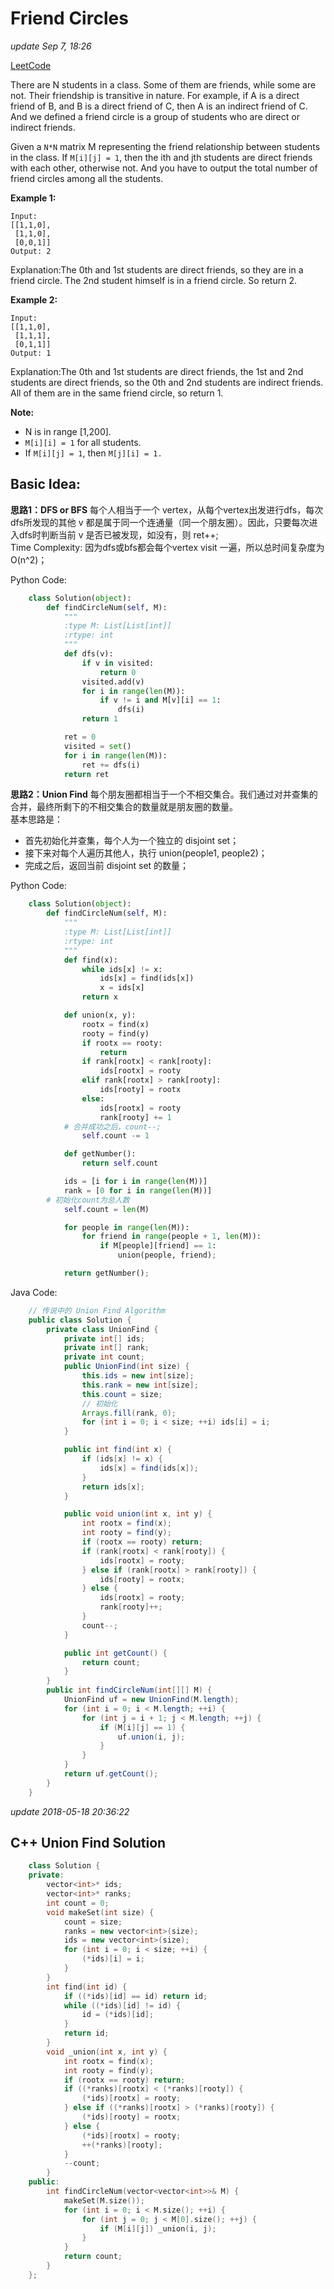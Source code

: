 # Friend Circles

_update Sep 7, 18:26_

[LeetCode](https://leetcode.com/problems/friend-circles/description/)

There are N students in a class. Some of them are friends, while some are not. Their friendship is transitive in nature. For example, if A is a direct friend of B, and B is a direct friend of C, then A is an indirect friend of C. And we defined a friend circle is a group of students who are direct or indirect friends.

Given a `N*N` matrix M representing the friend relationship between students in the class. If `M[i][j] = 1`, then the ith and jth students are direct friends with each other, otherwise not. And you have to output the total number of friend circles among all the students.

**Example 1:**

```text
Input: 
[[1,1,0],
 [1,1,0],
 [0,0,1]]
Output: 2
```

Explanation:The 0th and 1st students are direct friends, so they are in a friend circle. The 2nd student himself is in a friend circle. So return 2.

**Example 2:**

```text
Input: 
[[1,1,0],
 [1,1,1],
 [0,1,1]]
Output: 1
```

Explanation:The 0th and 1st students are direct friends, the 1st and 2nd students are direct friends, so the 0th and 2nd students are indirect friends. All of them are in the same friend circle, so return 1.

**Note:**

* N is in range \[1,200\].
* `M[i][i] = 1` for all students.
* If `M[i][j] = 1`, then `M[j][i] = 1.`

## Basic Idea:

**思路1：DFS or BFS** 每个人相当于一个 vertex，从每个vertex出发进行dfs，每次dfs所发现的其他 v 都是属于同一个连通量（同一个朋友圈）。因此，只要每次进入dfs时判断当前 v 是否已被发现，如没有，则 ret++;  
Time Complexity: 因为dfs或bfs都会每个vertex visit 一遍，所以总时间复杂度为O\(n^2\)；

Python Code:

```python
    class Solution(object):
        def findCircleNum(self, M):
            """
            :type M: List[List[int]]
            :rtype: int
            """
            def dfs(v):
                if v in visited:
                    return 0
                visited.add(v)
                for i in range(len(M)):
                    if v != i and M[v][i] == 1:
                        dfs(i)
                return 1

            ret = 0
            visited = set()
            for i in range(len(M)):
                ret += dfs(i)
            return ret
```

**思路2：Union Find** 每个朋友圈都相当于一个不相交集合。我们通过对并查集的合并，最终所剩下的不相交集合的数量就是朋友圈的数量。  
基本思路是：

* 首先初始化并查集，每个人为一个独立的 disjoint set；
* 接下来对每个人遍历其他人，执行 union\(people1, people2\)；
* 完成之后，返回当前 disjoint set 的数量；

Python Code:

```python
    class Solution(object):
        def findCircleNum(self, M):
            """
            :type M: List[List[int]]
            :rtype: int
            """
            def find(x):
                while ids[x] != x:
                    ids[x] = find(ids[x])
                    x = ids[x]
                return x

            def union(x, y):
                rootx = find(x)
                rooty = find(y)
                if rootx == rooty:
                    return
                if rank[rootx] < rank[rooty]:
                    ids[rootx] = rooty
                elif rank[rootx] > rank[rooty]:
                    ids[rooty] = rootx
                else:
                    ids[rootx] = rooty
                    rank[rooty] += 1
            # 合并成功之后，count--;
                self.count -= 1

            def getNumber():
                return self.count

            ids = [i for i in range(len(M))]
            rank = [0 for i in range(len(M))]
        # 初始化count为总人数 
            self.count = len(M)

            for people in range(len(M)):
                for friend in range(people + 1, len(M)):
                    if M[people][friend] == 1:
                        union(people, friend);

            return getNumber();
```

Java Code:

```java
    // 传说中的 Union Find Algorithm
    public class Solution {
        private class UnionFind {
            private int[] ids;
            private int[] rank;
            private int count;
            public UnionFind(int size) {
                this.ids = new int[size];
                this.rank = new int[size];
                this.count = size;
                // 初始化
                Arrays.fill(rank, 0);
                for (int i = 0; i < size; ++i) ids[i] = i;
            }

            public int find(int x) {
                if (ids[x] != x) {
                    ids[x] = find(ids[x]);
                }
                return ids[x];
            }

            public void union(int x, int y) {
                int rootx = find(x);
                int rooty = find(y);
                if (rootx == rooty) return;
                if (rank[rootx] < rank[rooty]) {
                    ids[rootx] = rooty;
                } else if (rank[rootx] > rank[rooty]) {
                    ids[rooty] = rootx;
                } else {
                    ids[rootx] = rooty;
                    rank[rooty]++;
                }
                count--;
            }

            public int getCount() { 
                return count;
            }
        }
        public int findCircleNum(int[][] M) {
            UnionFind uf = new UnionFind(M.length); 
            for (int i = 0; i < M.length; ++i) {
                for (int j = i + 1; j < M.length; ++j) {
                    if (M[i][j] == 1) {
                        uf.union(i, j);
                    }
                }
            }
            return uf.getCount();
        }
    }
```

_update 2018-05-18 20:36:22_

## C++ Union Find Solution

```cpp
    class Solution {
    private:
        vector<int>* ids;
        vector<int>* ranks;
        int count = 0;
        void makeSet(int size) {
            count = size;
            ranks = new vector<int>(size);
            ids = new vector<int>(size);
            for (int i = 0; i < size; ++i) {
                (*ids)[i] = i;
            }
        }
        int find(int id) {
            if ((*ids)[id] == id) return id;
            while ((*ids)[id] != id) {
                id = (*ids)[id];
            }
            return id;
        }
        void _union(int x, int y) {
            int rootx = find(x);
            int rooty = find(y);
            if (rootx == rooty) return;
            if ((*ranks)[rootx] < (*ranks)[rooty]) {
                (*ids)[rootx] = rooty;
            } else if ((*ranks)[rootx] > (*ranks)[rooty]) {
                (*ids)[rooty] = rootx;
            } else {
                (*ids)[rootx] = rooty;
                ++(*ranks)[rooty];
            }
            --count;
        }
    public:
        int findCircleNum(vector<vector<int>>& M) {
            makeSet(M.size());
            for (int i = 0; i < M.size(); ++i) {
                for (int j = 0; j < M[0].size(); ++j) {
                    if (M[i][j]) _union(i, j);
                }
            }
            return count;
        }
    };
```

